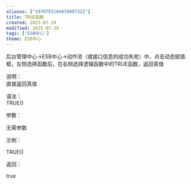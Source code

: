 ```yaml
---
aliases: ["1970703104839007322"]
title: TRUE函数
created: 2025-07-29
modified: 2025-07-29
tags: ['ESB中心']
theme: ESB中心
---
```


后台管理中心->ESB中心->动作流（或接口信息的成功失败）中，点击动态赋值框，左侧选择函数后，在右侧选择逻辑函数中的TRUE函数，返回真值

说明：  
直接返回真值

语法：  
TRUE()

参数：

无需参数

示例：

TRUE()

返回：

true